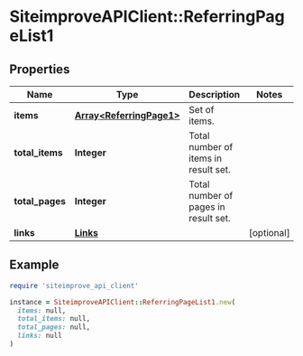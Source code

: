 # SiteimproveAPIClient::ReferringPageList1

## Properties

| Name | Type | Description | Notes |
| ---- | ---- | ----------- | ----- |
| **items** | [**Array&lt;ReferringPage1&gt;**](ReferringPage1.md) | Set of items. |  |
| **total_items** | **Integer** | Total number of items in result set. |  |
| **total_pages** | **Integer** | Total number of pages in result set. |  |
| **links** | [**Links**](Links.md) |  | [optional] |

## Example

```ruby
require 'siteimprove_api_client'

instance = SiteimproveAPIClient::ReferringPageList1.new(
  items: null,
  total_items: null,
  total_pages: null,
  links: null
)
```

